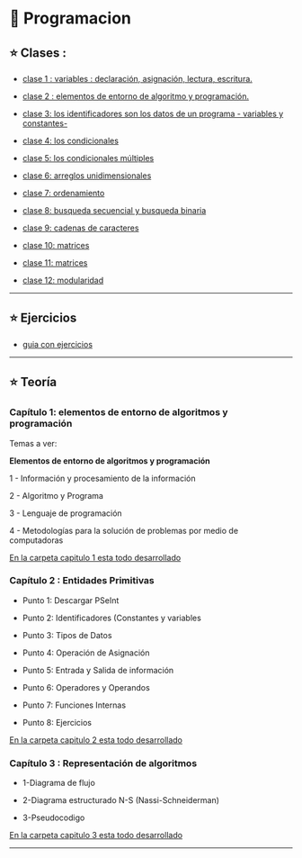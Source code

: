 # :book: Programacion

## :star: Clases :

- [clase 1 : variables : declaración, asignación, lectura, escritura.](https://github.com/eugenia1984/UTNFRSR-ingreso/tree/main/programacion/clase1)

- [clase 2 : elementos de entorno de algoritmo y programación.](https://github.com/eugenia1984/UTNFRSR-ingreso/tree/main/programacion/clase2)

- [clase 3: los identificadores son los datos de un programa - variables y constantes-](https://github.com/eugenia1984/UTNFRSR-ingreso/tree/main/programacion/clase3)

- [clase 4: los condicionales](https://github.com/eugenia1984/UTNFRSR-ingreso/tree/main/programacion/clase4)

- [clase 5: los condicionales múltiples](https://github.com/eugenia1984/UTNFRSR-ingreso/tree/main/programacion/clase5)

- [clase 6: arreglos unidimensionales](https://github.com/eugenia1984/UTNFRSR-ingreso/tree/main/programacion/clase6)

- [clase 7: ordenamiento](https://github.com/eugenia1984/UTNFRSR-ingreso/tree/main/programacion/clase7)

- [clase 8: busqueda secuencial y busqueda binaria](https://github.com/eugenia1984/UTNFRSR-ingreso/tree/main/programacion/clase8)

- [clase 9: cadenas de caracteres](https://github.com/eugenia1984/UTNFRSR-ingreso/tree/main/programacion/clase9)

- [clase 10: matrices](https://github.com/eugenia1984/UTNFRSR-ingreso/tree/main/programacion/clase10)

- [clase 11: matrices](https://github.com/eugenia1984/UTNFRSR-ingreso/tree/main/programacion/clase11)

- [clase 12: modularidad](https://github.com/eugenia1984/UTNFRSR-ingreso/tree/main/programacion/clase12_modularidad)

---

## :star: Ejercicios

- [guia con ejercicios](https://github.com/eugenia1984/UTNFRSR-ingreso/tree/main/programacion/guia_con_ejercicios)

---

## :star: Teoría

### Capítulo 1: elementos de entorno de algoritmos y programación 

Temas a ver:

**Elementos de entorno de algoritmos y programación**

1 - Información y procesamiento de la información

2 - Algoritmo y Programa

3 - Lenguaje de programación

4 - Metodologías para la solución de problemas por medio de computadoras

[En la carpeta capitulo 1 esta todo desarrollado](https://github.com/eugenia1984/UTNFRSR-ingreso/tree/main/programacion/capitulo1)


### Capítulo 2 :  Entidades Primitivas

- Punto 1: Descargar PSeInt

- Punto 2: Identificadores (Constantes y variables

- Punto 3: Tipos de Datos

- Punto 4: Operación de Asignación

- Punto 5: Entrada y Salida de información

- Punto 6: Operadores y Operandos

- Punto 7: Funciones Internas

- Punto 8: Ejercicios

[En la carpeta capitulo 2 esta todo desarrollado](https://github.com/eugenia1984/UTNFRSR-ingreso/tree/main/programacion/capitulo2)

### Capítulo 3 : Representación de algoritmos

- 1-Diagrama de flujo

- 2-Diagrama estructurado N-S (Nassi-Schneiderman)

- 3-Pseudocodigo 

[En la carpeta capitulo 3 esta todo desarrollado](https://github.com/eugenia1984/UTNFRSR-ingreso/tree/main/programacion/capitulo3)

---



